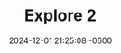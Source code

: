 ---
layout: explore-2
title:  "Explore 2"
date:   2024-12-01 21:25:08 -0600
categories: jekyll update

permalink: "/explore-2/"
---